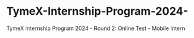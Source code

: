# TymeX-Internship-Program-2024-
TymeX Internship Program 2024 - Round 2: Online Test - Mobile Intern
